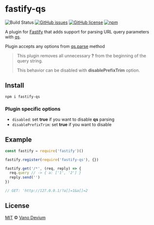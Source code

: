 # fastify-qs

![Build Status](https://img.shields.io/github/actions/workflow/status/vanodevium/fastify-qs/ci.yaml)
[![GitHub issues](https://img.shields.io/github/issues/vanodevium/fastify-qs)](https://github.com/vanodevium/fastify-qs/issues)
[![GitHub license](https://img.shields.io/github/license/vanodevium/fastify-qs)](https://github.com/vanodevium/fastify-qs/blob/master/LICENSE.MD)
[![npm](https://img.shields.io/npm/v/fastify-qs)](https://www.npmjs.com/package/fastify-qs)

A plugin for [Fastify](https://fastify.io/) that adds support for parsing URL query parameters with [qs](https://www.npmjs.com/package/qs).

Plugin accepts any options from [qs.parse](https://www.npmjs.com/package/qs#parsing-objects) method

> This plugin removes all unnecessary **?** from the beginning of the query string.
>
> This behavior can be disabled with **disablePrefixTrim** option.

## Install
```
npm i fastify-qs
```

### Plugin specific options
- `disabled`: set **true** if you want to disable **qs** parsing
- `disablePrefixTrim`: set **true** if you want to disable

## Example

```js
const fastify = require('fastify')()

fastify.register(require('fastify-qs'), {})

fastify.get('/*', (req, reply) => {
  req.query // -> { a: ['1', '2'] }
  reply.send('')
})

// GET: 'http://127.0.0.1/?a[]=1&a[]=2
```

## License

[MIT](./LICENSE.MD) © [Vano Devium](https://www.devium.me/)
